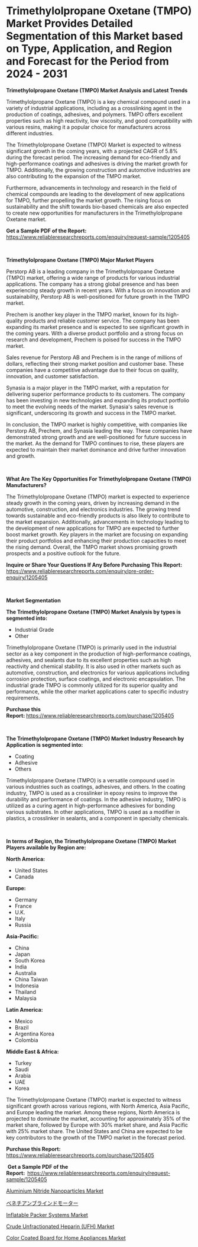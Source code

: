 <p><h1>Trimethylolpropane Oxetane (TMPO) Market Provides Detailed Segmentation of this Market based on Type, Application, and Region and Forecast for the Period from 2024 - 2031</h1></p><p><strong>Trimethylolpropane Oxetane (TMPO) Market Analysis and Latest Trends</strong></p>
<p><p>Trimethylolpropane Oxetane (TMPO) is a key chemical compound used in a variety of industrial applications, including as a crosslinking agent in the production of coatings, adhesives, and polymers. TMPO offers excellent properties such as high reactivity, low viscosity, and good compatibility with various resins, making it a popular choice for manufacturers across different industries.</p><p>The Trimethylolpropane Oxetane (TMPO) Market is expected to witness significant growth in the coming years, with a projected CAGR of 5.8% during the forecast period. The increasing demand for eco-friendly and high-performance coatings and adhesives is driving the market growth for TMPO. Additionally, the growing construction and automotive industries are also contributing to the expansion of the TMPO market.</p><p>Furthermore, advancements in technology and research in the field of chemical compounds are leading to the development of new applications for TMPO, further propelling the market growth. The rising focus on sustainability and the shift towards bio-based chemicals are also expected to create new opportunities for manufacturers in the Trimethylolpropane Oxetane market.</p></p>
<p><strong>Get a Sample PDF of the Report:&nbsp;</strong> <a href="https://www.reliableresearchreports.com/enquiry/request-sample/1205405">https://www.reliableresearchreports.com/enquiry/request-sample/1205405</a></p>
<p>&nbsp;</p>
<p><strong>Trimethylolpropane Oxetane (TMPO) Major Market Players</strong></p>
<p><p>Perstorp AB is a leading company in the Trimethylolpropane Oxetane (TMPO) market, offering a wide range of products for various industrial applications. The company has a strong global presence and has been experiencing steady growth in recent years. With a focus on innovation and sustainability, Perstorp AB is well-positioned for future growth in the TMPO market.</p><p>Prechem is another key player in the TMPO market, known for its high-quality products and reliable customer service. The company has been expanding its market presence and is expected to see significant growth in the coming years. With a diverse product portfolio and a strong focus on research and development, Prechem is poised for success in the TMPO market.</p><p>Sales revenue for Perstorp AB and Prechem is in the range of millions of dollars, reflecting their strong market position and customer base. These companies have a competitive advantage due to their focus on quality, innovation, and customer satisfaction.</p><p>Synasia is a major player in the TMPO market, with a reputation for delivering superior performance products to its customers. The company has been investing in new technologies and expanding its product portfolio to meet the evolving needs of the market. Synasia's sales revenue is significant, underscoring its growth and success in the TMPO market.</p><p>In conclusion, the TMPO market is highly competitive, with companies like Perstorp AB, Prechem, and Synasia leading the way. These companies have demonstrated strong growth and are well-positioned for future success in the market. As the demand for TMPO continues to rise, these players are expected to maintain their market dominance and drive further innovation and growth.</p></p>
<p>&nbsp;</p>
<p><strong>What Are The Key Opportunities For Trimethylolpropane Oxetane (TMPO) Manufacturers?</strong></p>
<p><p>The Trimethylolpropane Oxetane (TMPO) market is expected to experience steady growth in the coming years, driven by increasing demand in the automotive, construction, and electronics industries. The growing trend towards sustainable and eco-friendly products is also likely to contribute to the market expansion. Additionally, advancements in technology leading to the development of new applications for TMPO are expected to further boost market growth. Key players in the market are focusing on expanding their product portfolios and enhancing their production capacities to meet the rising demand. Overall, the TMPO market shows promising growth prospects and a positive outlook for the future.</p></p>
<p><strong>Inquire or Share Your Questions If Any Before Purchasing This Report:</strong> <a href="https://www.reliableresearchreports.com/enquiry/pre-order-enquiry/1205405">https://www.reliableresearchreports.com/enquiry/pre-order-enquiry/1205405</a></p>
<p>&nbsp;</p>
<p><strong>Market Segmentation</strong></p>
<p><strong>The Trimethylolpropane Oxetane (TMPO) Market Analysis by types is segmented into:</strong></p>
<p><ul><li>Industrial Grade</li><li>Other</li></ul></p>
<p><p>Trimethylolpropane Oxetane (TMPO) is primarily used in the industrial sector as a key component in the production of high-performance coatings, adhesives, and sealants due to its excellent properties such as high reactivity and chemical stability. It is also used in other markets such as automotive, construction, and electronics for various applications including corrosion protection, surface coatings, and electronic encapsulation. The industrial grade TMPO is commonly utilized for its superior quality and performance, while the other market applications cater to specific industry requirements.</p></p>
<p><strong>Purchase this Report:&nbsp;</strong><a href="https://www.reliableresearchreports.com/purchase/1205405">https://www.reliableresearchreports.com/purchase/1205405</a></p>
<p>&nbsp;</p>
<p><strong>The Trimethylolpropane Oxetane (TMPO) Market Industry Research by Application is segmented into:</strong></p>
<p><ul><li>Coating</li><li>Adhesive</li><li>Others</li></ul></p>
<p><p>Trimethylolpropane Oxetane (TMPO) is a versatile compound used in various industries such as coatings, adhesives, and others. In the coating industry, TMPO is used as a crosslinker in epoxy resins to improve the durability and performance of coatings. In the adhesive industry, TMPO is utilized as a curing agent in high-performance adhesives for bonding various substrates. In other applications, TMPO is used as a modifier in plastics, a crosslinker in sealants, and a component in specialty chemicals.</p></p>
<p>&nbsp;</p>
<p><strong>In terms of Region, the Trimethylolpropane Oxetane (TMPO) Market Players available by Region are:</strong></p>
<p>
    <p> <strong> North America: </strong>
        <ul>
            <li>United States</li>
            <li>Canada</li>
        </ul>
        </p> 
    <p> <strong> Europe: </strong>
        <ul>
            <li>Germany</li>
            <li>France</li>
            <li>U.K.</li>
            <li>Italy</li>
            <li>Russia</li>
        </ul>
        </p> 
    <p> <strong> Asia-Pacific: </strong>
        <ul>
            <li>China</li>
            <li>Japan</li>
            <li>South Korea</li>
            <li>India</li>
            <li>Australia</li>
            <li>China Taiwan</li>
            <li>Indonesia</li>
            <li>Thailand</li>
            <li>Malaysia</li>
        </ul>
        </p> 
    <p> <strong> Latin America: </strong>
        <ul>
            <li>Mexico</li>
            <li>Brazil</li>
            <li>Argentina Korea</li>
            <li>Colombia</li>
        </ul>
        </p> 
    <p> <strong> Middle East & Africa: </strong>
        <ul>
            <li>Turkey</li>
            <li>Saudi</li>
            <li>Arabia</li>
            <li>UAE</li>
            <li>Korea</li>
        </ul>
    </p>
    </p>
<p><p>The Trimethylolpropane Oxetane (TMPO) market is expected to witness significant growth across various regions, with North America, Asia Pacific, and Europe leading the market. Among these regions, North America is projected to dominate the market, accounting for approximately 35% of the market share, followed by Europe with 30% market share, and Asia Pacific with 25% market share. The United States and China are expected to be key contributors to the growth of the TMPO market in the forecast period.</p></p>
<p><strong>Purchase this Report: </strong><a href="https://www.reliableresearchreports.com/purchase/1205405">https://www.reliableresearchreports.com/purchase/1205405</a></p>
<p>&nbsp;<strong>Get a Sample PDF of the Report:&nbsp;&nbsp;</strong><a href="https://www.reliableresearchreports.com/enquiry/request-sample/1205405">https://www.reliableresearchreports.com/enquiry/request-sample/1205405</a></p>
<p><strong></strong></p>
<p><p><a href="https://issuu.com/reportprime-2/docs/aluminium-nitride-nanoparticles-market-size-2030.p">Aluminium Nitride Nanoparticles Market</a></p><p><a href="https://github.com/jkjreqjscoxx7/Market-Research-Report-List-1/blob/main/20168871357.md">ベネチアンブラインドモーター</a></p><p><a href="https://issuu.com/reportprime-2/docs/inflatable-packer-systems-market-size-2030.pptx">Inflatable Packer Systems Market</a></p><p><a href="https://github.com/brenzgnarento/Market-Research-Report-List-1/blob/main/crude-unfractionated-heparin-ufh-market.md">Crude Unfractionated Heparin (UFH) Market</a></p><p><a href="https://github.com/jerrycopelandthomaswsqd8q/Market-Research-Report-List-1/blob/main/color-coated-board-for-home-appliances-market.md">Color Coated Board for Home Appliances Market</a></p></p>